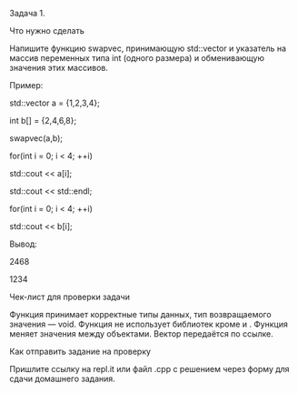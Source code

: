 Задача 1.

Что нужно сделать

Напишите функцию swapvec, принимающую std::vector<int> и указатель на массив переменных типа int (одного размера) и обменивающую значения этих массивов.

Пример:

std::vector<int> a = {1,2,3,4};

int b[] = {2,4,6,8};

swapvec(a,b);

for(int i = 0; i < 4; ++i)

std::cout << a[i];

std::cout << std::endl;

for(int i = 0; i < 4; ++i)

std::cout << b[i];


Вывод:

2468

1234



Чек-лист для проверки задачи

Функция принимает корректные типы данных, тип возвращаемого значения — void.
Функция не использует библиотек кроме <iostream> и <vector>.
Функция меняет значения между объектами.
Вектор передаётся по ссылке.


Как отправить задание на проверку

Пришлите ссылку на repl.it или файл .срр с решением через форму для сдачи домашнего задания.

